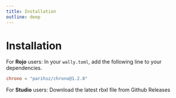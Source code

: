 ```yaml
---
title: Installation
outline: deep
---
```


# Installation

For **Rojo** users: 
In your `wally.toml`, add the following line to your dependencies.

```toml
chrono = "parihsz/chrono@1.2.0"
```

For **Studio** users:
Download the latest rbxl file from Github Releases